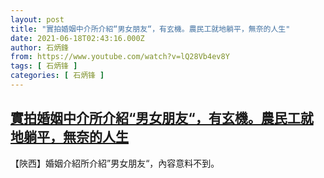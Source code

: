 ```yaml
---
layout: post
title: "實拍婚姻中介所介紹“男女朋友“，有玄機。農民工就地躺平，無奈的人生"
date: 2021-06-18T02:43:16.000Z
author: 石炳鋒
from: https://www.youtube.com/watch?v=lQ28Vb4ev8Y
tags: [ 石炳锋 ]
categories: [ 石炳锋 ]
---
```

<!--1623984196000-->
[實拍婚姻中介所介紹“男女朋友“，有玄機。農民工就地躺平，無奈的人生](https://www.youtube.com/watch?v=lQ28Vb4ev8Y)
------

<div>
【陜西】婚姻介紹所介紹”男女朋友“，內容意料不到。
</div>
